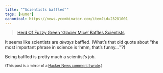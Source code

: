 ```yaml
---
title: "“Scientists baffled”"
tags: [Humor]
canonical: https://news.ycombinator.com/item?id=23281001
---
```

> [Herd Of Fuzzy Green ‘Glacier Mice’ Baffles Scientists](https://www.npr.org/2020/05/22/858800112/herd-like-movement-of-fuzzy-green-glacier-mice-baffles-scientists)

It seems like scientists are *always* baffled. (What’s that old quote about “the most important phrase in science is ‘hmm, that’s funny...’”?)

Being baffled is pretty much a scientist’s job.

<small>(This post is a mirror of a [Hacker News comment I wrote](https://news.ycombinator.com/item?id=23281001).)</small>
